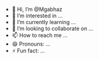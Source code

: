 - 👋 Hi, I’m @Mgabhaz
- 👀 I’m interested in ...
- 🌱 I’m currently learning ...
- 💞️ I’m looking to collaborate on ...
- 📫 How to reach me ...
- 😄 Pronouns: ...
- ⚡ Fun fact: ...

<!---
Mgabhaz/Mgabhaz is a ✨ special ✨ repository because its `README.md` (this file) appears on your GitHub profile.
You can click the Preview link to take a look at your changes.
--->
